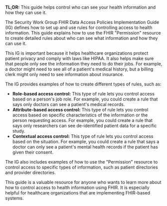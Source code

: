 **TL;DR:** This guide helps control who can see your health information and how they can use it.

The Security Work Group FHIR Data Access Policies Implementation Guide (IG) defines how to set up and use rules for controlling access to health information. This guide explains how to use the FHIR "Permission" resource to create detailed rules about who can see what information and how they can use it.

This IG is important because it helps healthcare organizations protect patient privacy and comply with laws like HIPAA. It also helps make sure that people only see the information they need to do their jobs. For example, a doctor might need to see all of a patient's medical history, but a billing clerk might only need to see information about insurance.

The IG provides examples of how to create different types of rules, such as:

* **Role-based access control:** This type of rule lets you control access based on a person's job role. For example, you could create a rule that says only doctors can see a patient's medical records.
* **Attribute-based access control:** This type of rule lets you control access based on specific characteristics of the information or the person requesting access. For example, you could create a rule that says only researchers can see de-identified patient data for a specific study.
* **Contextual access control:** This type of rule lets you control access based on the situation. For example, you could create a rule that says a doctor can only see a patient's mental health records if the patient has given their consent.

The IG also includes examples of how to use the "Permission" resource to control access to specific types of information, such as patient directories and provider directories.

This guide is a valuable resource for anyone who wants to learn more about how to control access to health information using FHIR. It is especially helpful for healthcare organizations that are implementing FHIR-based systems. 
